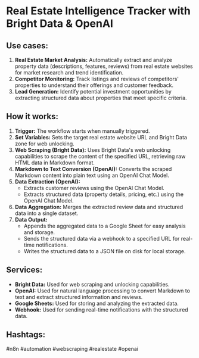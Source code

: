 # Real Estate Intelligence Tracker with Bright Data & OpenAI

## Use cases:

1.  **Real Estate Market Analysis:** Automatically extract and analyze property data (descriptions, features, reviews) from real estate websites for market research and trend identification.
2.  **Competitor Monitoring:** Track listings and reviews of competitors' properties to understand their offerings and customer feedback.
3.  **Lead Generation:** Identify potential investment opportunities by extracting structured data about properties that meet specific criteria.

## How it works:

1.  **Trigger:** The workflow starts when manually triggered.
2.  **Set Variables:** Sets the target real estate website URL and Bright Data zone for web unlocking.
3.  **Web Scraping (Bright Data):** Uses Bright Data's web unlocking capabilities to scrape the content of the specified URL, retrieving raw HTML data in Markdown format.
4.  **Markdown to Text Conversion (OpenAI):** Converts the scraped Markdown content into plain text using an OpenAI Chat Model.
5.  **Data Extraction (OpenAI):**
    *   Extracts customer reviews using the OpenAI Chat Model.
    *   Extracts structured data (property details, pricing, etc.) using the OpenAI Chat Model.
6.  **Data Aggregation:** Merges the extracted review data and structured data into a single dataset.
7.  **Data Output:**
    *   Appends the aggregated data to a Google Sheet for easy analysis and storage.
    *   Sends the structured data via a webhook to a specified URL for real-time notifications.
    *   Writes the structured data to a JSON file on disk for local storage.

## Services:

*   **Bright Data:** Used for web scraping and unlocking capabilities.
*   **OpenAI:** Used for natural language processing to convert Markdown to text and extract structured information and reviews.
*   **Google Sheets:** Used for storing and analyzing the extracted data.
*   **Webhook:** Used for sending real-time notifications with the structured data.

## Hashtags:

#n8n #automation #webscraping #realestate #openai
